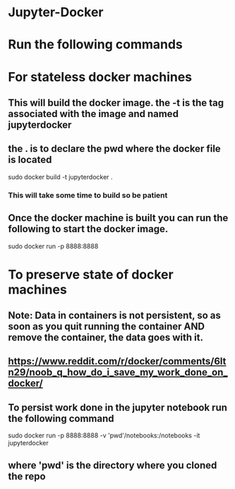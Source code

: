 # Jupyter-Docker

# Run the following commands

# For stateless docker machines

## This will build the docker image. the -t is the tag associated with the image and named jupyterdocker
## the . is to declare the pwd where the docker file is located

sudo docker build -t jupyterdocker .

### This will take some time to build so be patient

## Once the docker machine is built you can run the following to start the docker image.

sudo docker run -p 8888:8888

# To preserve state of docker machines

## Note: Data in containers is not persistent, so as soon as you quit running the container AND remove the container, the data goes with it. 
## https://www.reddit.com/r/docker/comments/6ltn29/noob_q_how_do_i_save_my_work_done_on_docker/

## To persist work done in the jupyter notebook run the following command

sudo docker run -p 8888:8888 -v 'pwd'/notebooks:/notebooks -it jupyterdocker

## where 'pwd' is the directory where you cloned the repo
